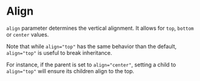 # Align

`align` parameter determines the vertical alignment. It allows for `top`, `bottom` or `center` values.

Note that while `align="top"` has the same behavior than the default, `align="top"` is useful to break inheritance.

For instance, if the parent is set to `align="center"`, setting a child to `align="top"` will ensure its children align to the top.
